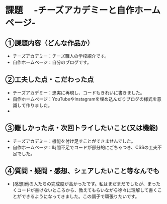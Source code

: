 # 課題　 -チーズアカデミーと自作ホームページ-

## ①課題内容（どんな作品か）
- チーズアカデミー：チーズ職人の学校紹介です。
- 自作ホームページ：自分のブログです。
## ②工夫した点・こだわった点
- チーズアカデミー：忠実に再現し、コードもきれいに書きました。
- 自作ホームページ：YouTubeやInstagramを埋め込んだりブログの様式を意識して作りました。
- 

## ③難しかった点・次回トライしたいこと(又は機能)
- チーズアカデミー：機能を付け足すことができませんでした。
- 自作ホームページ：時間不足でコードが部分的にごちゃつき、CSSの工夫不足でした。

## ④質問・疑問・感想、シェアしたいこと等なんでも
- [感想]他の人たちの完成度が高かったです。私はまだまだでしたが、まったくコードが書けないところから、教えてもらいながら徐々に理解して書くことができるようになってきました。この調子で頑張りたいです。